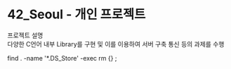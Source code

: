 # 42_Seoul - 개인 프로젝트<Br>

프로젝트 설명<br>
다양한 C언어 내부 Library를 구현 및 이를 이용하여 서버 구축 통신 등의 과제를 수행<br>

find . -name '*.DS_Store' -exec rm {} \;

